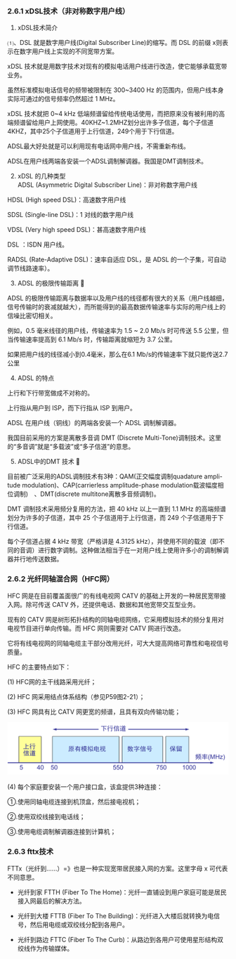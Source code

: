 ### 2.6.1 xDSL技术（非对称数字用户线）

1. xDSL技术简介

⑴、DSL 就是数字用户线\(Digital Subscriber Line\)的缩写。而 DSL 的前缀 x则表示在数字用户线上实现的不同宽带方案。 

xDSL 技术就是用数字技术对现有的模拟电话用户线进行改造，使它能够承载宽带业务。

虽然标准模拟电话信号的频带被限制在 300~3400 Hz 的范围内，但用户线本身实际可通过的信号频率仍然超过 1 MHz。

xDSL 技术就把 0~4 kHz 低端频谱留给传统电话使用，而把原来没有被利用的高端频谱留给用户上网使用。40KHZ~1.2MHZ划分出许多子信道，每个子信道4KHZ，其中25个子信道用于上行信道，249个用于下行信道。

ADSL最大好处就是可以利用现有电话网中用户线，不需重新布线。

ADSL在用户线两端各安装一个ADSL调制解调器。我国是DMT调制技术。



  
2. xDSL 的几种类型   
ADSL \(Asymmetric Digital Subscriber Line\)：非对称数字用户线

HDSL \(High speed DSL\)：高速数字用户线

SDSL \(Single-line DSL\)：1 对线的数字用户线

VDSL \(Very high speed DSL\)：甚高速数字用户线

DSL ：ISDN 用户线。

RADSL \(Rate-Adaptive DSL\)：速率自适应 DSL，是 ADSL 的一个子集，可自动调节线路速率）。  


3. ADSL 的极限传输距离 

ADSL 的极限传输距离与数据率以及用户线的线径都有很大的关系（用户线越细，信号传输时的衰减就越大），而所能得到的最高数据传输速率与实际的用户线上的信噪比密切相关。

例如，0.5 毫米线径的用户线，传输速率为 1.5 ~ 2.0 Mb/s 时可传送 5.5 公里，但当传输速率提高到 6.1 Mb/s 时，传输距离就缩短为 3.7 公里。

如果把用户线的线径减小到0.4毫米，那么在6.1 Mb/s的传输速率下就只能传送2.7公里  


4. ADSL 的特点

上行和下行带宽做成不对称的。

上行指从用户到 ISP，而下行指从 ISP 到用户。

ADSL 在用户线（铜线）的两端各安装一个 ADSL 调制解调器。

我国目前采用的方案是离散多音调 DMT \(Discrete Multi-Tone\)调制技术。这里的“多音调”就是“多载波”或“多子信道”的意思。  


5. ADSL中的DMT 技术 

目前被广泛采用的ADSL调制技术有3种：QAM\(正交幅度调制quadature ampli-　tude modulation\)、CAP\(carrierless amplitude-phase modulation载波幅度相位调制\)　、DMT\(discrete multitone离散多音频调制\)。

  
DMT 调制技术采用频分复用的方法，把 40 kHz 以上一直到 1.1 MHz 的高端频谱划分为许多的子信道，其中 25 个子信道用于上行信道，而 249 个子信道用于下行信道。

每个子信道占据 4 kHz 带宽（严格讲是 4.3125 kHz），并使用不同的载波（即不同的音调）进行数字调制。这种做法相当于在一对用户线上使用许多小的调制解调器并行地传送数据。

### 2.6.2 光纤同轴混合网（HFC网）

HFC 网是在目前覆盖面很广的有线电视网 CATV 的基础上开发的一种居民宽带接入网。除可传送 CATV 外，还提供电话、数据和其他宽带交互型业务。

现有的 CATV 网是树形拓扑结构的同轴电缆网络，它采用模拟技术的频分复用对电视节目进行单向传输。而 HFC 网则需要对 CATV 网进行改造。

它将有线电视网的同轴电缆主干部分改用光纤，可大大提高网络可靠性和电视信号质量。

HFC 的主要特点如下：

\(1\) HFC网的主干线路采用光纤；

\(2\) HFC 网采用结点体系结构（参见P59图2-21）；

\(3\) HFC 网具有比 CATV 网更宽的频谱，且具有双向传输功能；

![](assets/HFC.png)

\(4\) 每个家庭要安装一个用户接口盒，该盒提供3种连接：

①.使用同轴电缆连接到机顶盒，然后接电视机；

②.使用双绞线接到电话线；

③.使用电缆调制解调器连接到计算机；

### 2.6.3 fttx技术
FTTx（光纤到……）=》也是一种实现宽带居民接入网的方案。这里字母 x 可代表不同意思。

- 光纤到家 FTTH (Fiber To The Home)：光纤一直铺设到用户家庭可能是居民接入网最后的解决方法。

- 光纤到大楼 FTTB (Fiber To The Building)：光纤进入大楼后就转换为电信号，然后用电缆或双绞线分配到各用户。

- 光纤到路边 FTTC (Fiber To The Curb)：从路边到各用户可使用星形结构双绞线作为传输媒体。
